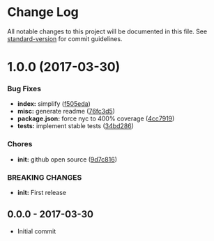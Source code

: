 # Change Log

All notable changes to this project will be documented in this file. See [standard-version](https://github.com/conventional-changelog/standard-version) for commit guidelines.

<a name="1.0.0"></a>
# 1.0.0 (2017-03-30)


### Bug Fixes

* **index:** simplify ([f505eda](https://github.com/tunnckoCore/rollup-plugin-posthtml/commit/f505eda))
* **misc:** generate readme ([76fc3d5](https://github.com/tunnckoCore/rollup-plugin-posthtml/commit/76fc3d5))
* **package.json:** force nyc to 400% coverage ([4cc7919](https://github.com/tunnckoCore/rollup-plugin-posthtml/commit/4cc7919))
* **tests:** implement stable tests ([34bd286](https://github.com/tunnckoCore/rollup-plugin-posthtml/commit/34bd286))


### Chores

* **init:** github open source ([9d7c816](https://github.com/tunnckoCore/rollup-plugin-posthtml/commit/9d7c816))


### BREAKING CHANGES

* **init:** First release





## 0.0.0 - 2017-03-30
- Initial commit